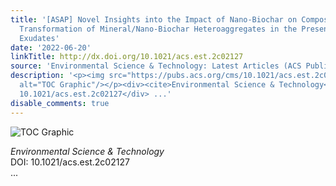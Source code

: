 ```yaml
---
title: '[ASAP] Novel Insights into the Impact of Nano-Biochar on Composition and Structural
  Transformation of Mineral/Nano-Biochar Heteroaggregates in the Presence of Root
  Exudates'
date: '2022-06-20'
linkTitle: http://dx.doi.org/10.1021/acs.est.2c02127
source: 'Environmental Science & Technology: Latest Articles (ACS Publications)'
description: '<p><img src="https://pubs.acs.org/cms/10.1021/acs.est.2c02127/asset/images/medium/es2c02127_0007.gif"
  alt="TOC Graphic"/></p><div><cite>Environmental Science & Technology</cite></div><div>DOI:
  10.1021/acs.est.2c02127</div> ...'
disable_comments: true
---
```

<p><img src="https://pubs.acs.org/cms/10.1021/acs.est.2c02127/asset/images/medium/es2c02127_0007.gif" alt="TOC Graphic"/></p><div><cite>Environmental Science & Technology</cite></div><div>DOI: 10.1021/acs.est.2c02127</div> ...